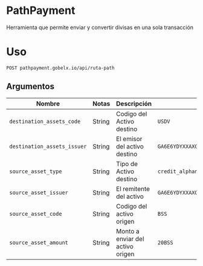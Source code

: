 # PathPayment



Herramienta que permite enviar y convertir divisas en una sola transacción



<h1>Uso</h1>


<pre><code>POST pathpayment.gobelx.io/api/ruta-path</code></pre>


<h2>Argumentos</h2>

<table>
<thead>
<tr>
<th><font style="vertical-align: inherit;"><font style="vertical-align: inherit;">Nombre</font></font></th>
<th><font style="vertical-align: inherit;"><font style="vertical-align: inherit;">Notas</font></font></th>
<th><font style="vertical-align: inherit;"><font style="vertical-align: inherit;">Descripción</font></font></th>
<th><font style="vertical-align: inherit;"><font style="vertical-align: inherit;">Ejemplo</font></font></th>
</tr>
</thead>
<tbody>
<tr>
<td><code>destination_assets_code</code></td>
<td><font style="vertical-align: inherit;"><font style="vertical-align: inherit;">String</font></font></td>
<td><font style="vertical-align: inherit;"><font style="vertical-align: inherit;">Codigo del Activo destino</font></font></td>
<td><code>USDV</code></td>
</tr>
<tr>
<td><code>destination_assets_issuer</code></td>
<td><font style="vertical-align: inherit;"><font style="vertical-align: inherit;">String</font></font></td>
<td><font style="vertical-align: inherit;"><font style="vertical-align: inherit;">El emisor del activo destino</font></font></td>
<td><code>GA6E6YDYXXAXG4VZAOGIX3N3HETLMGVBLQKAAIZQ3PIMQGHAQ63RA6EO</code></td>
</tr>
<tr>
<td><code>source_asset_type</code></td>
<td><font style="vertical-align: inherit;"><font style="vertical-align: inherit;">String</font></font></td>
<td><font style="vertical-align: inherit;"><font style="vertical-align: inherit;">Tipo de Activo destino</font></font></td>
<td><code>credit_alphanum4</code></td>
</tr>
<tr>
<td><code>source_asset_issuer</code></td>
<td><font style="vertical-align: inherit;"><font style="vertical-align: inherit;">String</font></font></td>
<td><font style="vertical-align: inherit;"><font style="vertical-align: inherit;"></font>El remitente del activo </font></td>
<td><code>GA6E6YDYXXAXG4VZAOGIX3N3HETLMGVBLQKAAIZQ3PIMQGHAQ63RA6EO</code></td>
</tr>
<tr>
<td><code>source_asset_code</code></td>
<td><font style="vertical-align: inherit;"><font style="vertical-align: inherit;">String</font></font></td>
<td><font style="vertical-align: inherit;"><font style="vertical-align: inherit;">Codigo del activo origen</font></font></td>
<td><code>BSS</code></td>
</tr>
<tr>
<td><code>source_asset_amount</code></td>
<td><font style="vertical-align: inherit;"><font style="vertical-align: inherit;">String</font></font></td>
<td><font style="vertical-align: inherit;"><font style="vertical-align: inherit;">Monto a enviar del activo origen </font><font style="vertical-align: inherit;"></font></font></td>
<td><code>20BSS</code></td>
</tr>
</tbody>
</table>

